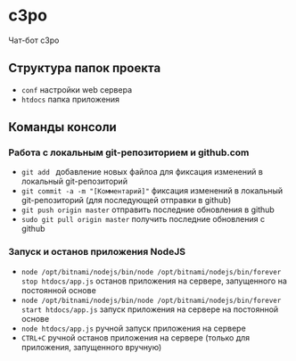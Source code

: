 # c3po
Чат-бот c3po

## Структура папок проекта
* `conf` настройки web сервера
* `htdocs` папка приложения

## Команды консоли
### Работа с локальным git-репозиторием и github.com
* `git add ` добавление новых файлоа для фиксация изменений в локальный git-репозиторий 
* `git commit -a -m "[Комментарий]"` фиксация изменений в локальный git-репозиторий (для последующей отправки в github)
* `git push origin master` отправить последние обновления в github
* `sudo git pull origin master` получить последние обновления с github

### Запуск и останов приложения NodeJS
* `node /opt/bitnami/nodejs/bin/node /opt/bitnami/nodejs/bin/forever stop htdocs/app.js` останов приложения на сервере, запущенного на постоянной основе
* `node /opt/bitnami/nodejs/bin/node /opt/bitnami/nodejs/bin/forever start htdocs/app.js` запуск приложения на сервере на постоянной основе
* `node htdocs/app.js` ручной запуск приложения на сервере
* `CTRL+C` ручной останов приложения на сервере (только для приложения, запущенного вручную)
